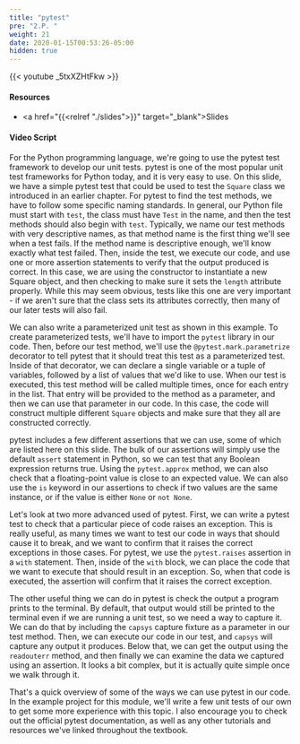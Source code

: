 ```yaml
---
title: "pytest"
pre: "2.P. "
weight: 21
date: 2020-01-15T00:53:26-05:00
hidden: true
---
```


{{< youtube _5txXZHtFkw >}}

#### Resources

* <a href="{{<relref "./slides">}}" target="_blank">Slides</a>

#### Video Script

For the Python programming language, we're going to use the pytest test framework to develop our unit tests. pytest is one of the most popular unit test frameworks for Python today, and it is very easy to use. On this slide, we have a simple pytest test that could be used to test the `Square` class we introduced in an earlier chapter. For pytest to find the test methods, we have to follow some specific naming standards. In general, our Python file must start with `test`, the class must have `Test` in the name, and then the test methods should also begin with `test`. Typically, we name our test methods with very descriptive names, as that method name is the first thing we'll see when a test fails. If the method name is descriptive enough, we'll know exactly what test failed. Then, inside the test, we execute our code, and use one or more assertion statements to verify that the output produced is correct. In this case, we are using the constructor to instantiate a new Square object, and then checking to make sure it sets the `length` attribute properly. While this may seem obvious, tests like this one are very important - if we aren't sure that the class sets its attributes correctly, then many of our later tests will also fail. 

We can also write a parameterized unit test as shown in this example. To create parameterized tests, we'll have to import the `pytest` library in our code. Then, before our test method, we'll use the `@pytest.mark.parametrize` decorator to tell pytest that it should treat this test as a parameterized test. Inside of that decorator, we can declare a single variable or a tuple of variables, followed by a list of values that we'd like to use. When our test is executed, this test method will be called multiple times, once for each entry in the list. That entry will be provided to the method as a parameter, and then we can use that parameter in our code. In this case, the code will construct multiple different `Square` objects and make sure that they all are constructed correctly.

pytest includes a few different assertions that we can use, some of which are listed here on this slide. The bulk of our assertions will simply use the default `assert` statement in Python, so we can test that any Boolean expression returns true. Using the `pytest.approx` method, we can also check that a floating-point value is close to an expected value. We can also use the `is` keyword in our assertions to check if two values are the same instance, or if the value is either `None` or `not None`.  

Let's look at two more advanced used of pytest. First, we can write a pytest test to check that a particular piece of code raises an exception. This is really useful, as many times we want to test our code in ways that should cause it to break, and we want to confirm that it raises the correct exceptions in those cases. For pytest, we use the `pytest.raises` assertion in a `with` statement. Then, inside of the `with` block, we can place the code that we want to execute that should result in an exception. So, when that code is executed, the assertion will confirm that it raises the correct exception.

The other useful thing we can do in pytest is check the output a program prints to the terminal. By default, that output would still be printed to the terminal even if we are running a unit test, so we need a way to capture it. We can do that by including the `capsys` capture fixture as a parameter in our test method. Then, we can execute our code in our test, and `capsys` will capture any output it produces. Below that, we can get the output using the `readouterr` method, and then finally we can examine the data we captured using an assertion. It looks a bit complex, but it is actually quite simple once we walk through it. 

That's a quick overview of some of the ways we can use pytest in our code. In the example project for this module, we'll write a few unit tests of our own to get some more experience with this topic. I also encourage you to check out the official pytest documentation, as well as any other tutorials and resources we've linked throughout the textbook. 

